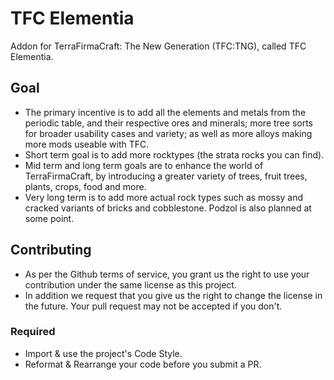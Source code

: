 # TFC Elementia
Addon for TerraFirmaCraft: The New Generation (TFC:TNG), called TFC Elementia.

## Goal
+ The primary incentive is to add all the elements and metals from the periodic table, and their respective ores and minerals; more tree sorts for broader usability cases and variety; as well as more alloys making more mods useable with TFC.
+ Short term goal is to add more rocktypes (the strata rocks you can find).
+ Mid term and long term goals are to enhance the world of TerraFirmaCraft, by introducing a greater variety of trees, fruit trees, plants, crops, food and more. 
+ Very long term is to add more actual rock types such as mossy and cracked variants of bricks and cobblestone. Podzol is also planned at some point.

## Contributing

+ As per the Github terms of service, you grant us the right to use your contribution
  under the same license as this project.
+ In addition we request that you give us the right to change the license in the future.
  Your pull request may not be accepted if you don't.
  
### Required

+ Import & use the project's Code Style.
+ Reformat & Rearrange your code before you submit a PR.
